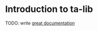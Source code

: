 # Introduction to ta-lib

TODO: write [great documentation](http://jacobian.org/writing/what-to-write/)

